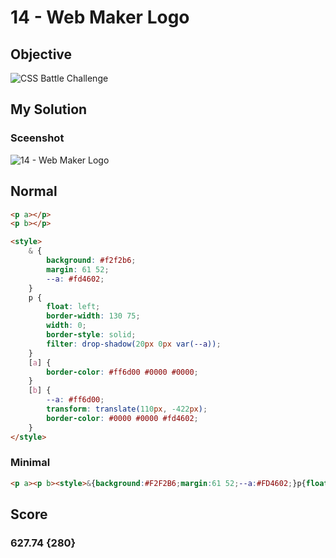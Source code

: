 # 14 - Web Maker Logo

## Objective

![CSS Battle Challenge](https://cssbattle.dev/targets/14.png)

## My Solution

### Sceenshot

![14 - Web Maker Logo](https://i.imgur.com/FlTIDW5.jpeg)

## Normal

```html
<p a></p>
<p b></p>

<style>
	& {
		background: #f2f2b6;
		margin: 61 52;
		--a: #fd4602;
	}
	p {
		float: left;
		border-width: 130 75;
		width: 0;
		border-style: solid;
		filter: drop-shadow(20px 0px var(--a));
	}
	[a] {
		border-color: #ff6d00 #0000 #0000;
	}
	[b] {
		--a: #ff6d00;
		transform: translate(110px, -422px);
		border-color: #0000 #0000 #fd4602;
	}
</style>
```

### Minimal

```html
<p a><p b><style>&{background:#F2F2B6;margin:61 52;--a:#FD4602;}p{float:left;border-width:130 75;width:0;border-style:solid;filter:drop-shadow(20px 0px var(--a));}[a]{border-color:FF6D00#0000#0000;}[b]{--a:#FF6D00;transform:translate(110px,-422px);border-color:#0000#0000#FD4602;
```

## Score

### 627.74 {280}
